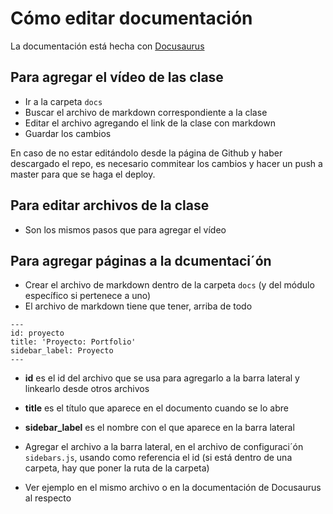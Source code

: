 # Cómo editar documentación

La documentación está hecha con [Docusaurus](https://v2.docusaurus.io/docs/)

## Para agregar el vídeo de las clase

- Ir a la carpeta `docs`
- Buscar el archivo de markdown correspondiente a la clase
- Editar el archivo agregando el link de la clase con markdown
- Guardar los cambios

En caso de no estar editándolo desde la página de Github y haber descargado el repo, es necesario commitear los cambios y hacer un push a master para que se haga el deploy.

## Para editar archivos de la clase

- Son los mismos pasos que para agregar el vídeo

## Para agregar páginas a la dcumentaci´ón

- Crear el archivo de markdown dentro de la carpeta `docs` (y del módulo específico si pertenece a uno)
- El archivo de markdown tiene que tener, arriba de todo

```
---
id: proyecto
title: 'Proyecto: Portfolio'
sidebar_label: Proyecto
---
```

- **id** es el id del archivo que se usa para agregarlo a la barra lateral y linkearlo desde otros archivos
- **title** es el título que aparece en el documento cuando se lo abre
- **sidebar_label** es el nombre con el que aparece en la barra lateral

- Agregar el archivo a la barra lateral, en el archivo de configuraci´ón `sidebars.js`, usando como referencia el id (si está dentro de una carpeta, hay que poner la ruta de la carpeta)
- Ver ejemplo en el mismo archivo o en la documentación de Docusaurus al respecto
